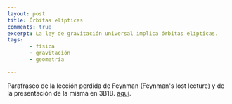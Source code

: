 ```yaml
---
layout: post
title: Órbitas elípticas
comments: true
excerpt: La ley de gravitación universal implica órbitas elípticas.
tags:
       - física
       - gravitación
       - geometría

---
```


Parafraseo de la lección perdida de Feynman (Feynman's lost lecture) y
de la presentación de la misma en 3B1B.
[aquí](/assets/pdf/20240310feynman.pdf).

